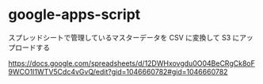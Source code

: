 # google-apps-script

スプレッドシートで管理しているマスターデータを CSV に変換して S3 にアップロードする

https://docs.google.com/spreadsheets/d/12DWHxovgdu0O04BeCRgCk8oF9WCO1I1WTV5Cdc4vGvQ/edit?gid=1046660782#gid=1046660782

